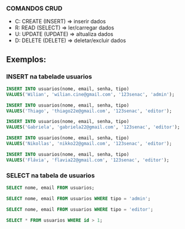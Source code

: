 ### COMANDOS CRUD

- C: CREATE (INSERT) => inserir dados
- R: READ   (SELECT) => ler/carregar dados
- U: UPDATE (UPDATE) => altualiza dados
- D: DELETE (DELETE) => deletar/excluir dados

## Exemplos:

### INSERT na tabelade usuarios
```sql
INSERT INTO usuarios(nome, email, senha, tipo)
VALUES('Wilian', 'wilian.cine@gmail.com', '123senac', 'admin');

INSERT INTO usuarios(nome, email, senha, tipo)
VALUES('Thiago', 'thiago22e@gmail.com', '123senac', 'editor');

INSERT INTO usuarios(nome, email, senha, tipo)
VALUES('Gabriela', 'gabriela22@gmail.com', '123senac', 'editor');

INSERT INTO usuarios(nome, email, senha, tipo)
VALUES('Nikollas', 'nikko22@gmail.com', '123senac', 'editor');

INSERT INTO usuarios(nome, email, senha, tipo)
VALUES('Flávia', 'flavia22@gmail.com', '123senac', 'editor');
```

### SELECT na tabela de usuarios

```sql
SELECT nome, email FROM usuarios;
```

```sql
SELECT nome, email FROM usuarios WHERE tipo = 'admin';
```

```sql
SELECT nome, email FROM usuarios WHERE tipo = 'editor';
```

```sql
SELECT * FROM usuarios WHERE id > 1;
```